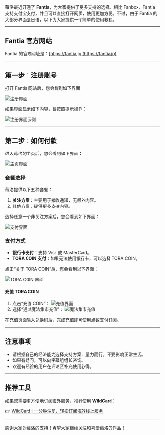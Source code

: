 莓洛最近开通了 **Fantia**，为大家提供了更多支持的选择。相比 Fanbox，Fantia 支持支付宝支付，并且可以直接打开网页，使用更加方便。不过，由于 Fantia 的大部分界面是日语，以下为大家提供一个简单的使用教程。

---

## Fantia 官方网站

Fantia 的官方网址是：[https://fantia.jp](https://fantia.jp)

---

## 第一步：注册账号

打开 Fantia 网站后，您会看到如下界面：

![注册界面](https://i0.hdslb.com/bfs/article/29d94dcb325424e79f70a337c1f32c1476b38c81.png@1192w)

如果界面显示如下内容，请按照提示操作：

![注册界面示例](https://i0.hdslb.com/bfs/article/853fb3479b4bc66dda317b6ee101b74f7979e191.png@1192w)

---

## 第二步：如何付款

进入莓洛的主页后，您会看到如下界面：

![主页界面](https://i0.hdslb.com/bfs/article/0f3e26f275f55f98c8fd0c2c5afad13aacbe90a5.png@1192w)

### 套餐选择

莓洛提供以下五种套餐：

1. **关注方案**：主要用于接收通知，无额外内容。
2. 其他方案：提供更多支持内容。

选择任意一个非关注方案后，您会看到如下界面：

![支付界面](https://i0.hdslb.com/bfs/article/0b207834a06141f893162b513636cbb4c38ad7c2.png@1192w)

### 支付方式

- **银行卡支付**：支持 Visa 或 MasterCard。
- **TORA COIN 支付**：如果无法使用银行卡，可以选择 TORA COIN。

点击“关于 TORA COIN”后，您会看到以下界面：

![TORA COIN 界面](https://i0.hdslb.com/bfs/article/318b93d2901e4d03d4310b50ffb4ffd7e079d8ef.png@1192w)

#### 充值 TORA COIN

1. 点击“充值 COIN”：
   ![充值界面](https://i0.hdslb.com/bfs/article/dedc57fda25d77d338baaa2aea708dda1096ac31.png@1192w)
2. 选择“通过魔法集市充值”：
   ![魔法集市充值](https://i0.hdslb.com/bfs/article/ac86e87757f550317b52d8ce77051870b1e3df16.png@1192w)

在充值页面输入兑换码后，完成充值即可使用点数支付订阅。

---

## 注意事项

- 请根据自己的经济能力选择支持方案，量力而行，不要影响正常生活。
- 如果有疑问，可以向字幕组组长咨询。
- 欢迎有经验的用户在评论区补充使用心得。

---

## 推荐工具

如果您需要更方便地订阅海外服务，推荐使用 **WildCard**：

👉 [WildCard | 一分钟注册，轻松订阅海外线上服务](https://bit.ly/bewildcard)

---

感谢大家对莓洛的支持！希望大家继续关注和喜爱莓洛的作品！